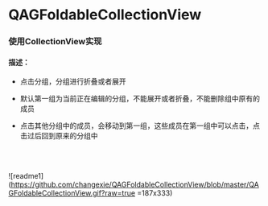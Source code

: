 # QAGFoldableCollectionView
### 使用CollectionView实现
#### 描述：
* 点击分组，分组进行折叠或者展开

* 默认第一组为当前正在编辑的分组，不能展开或者折叠，不能删除组中原有的成员

* 点击其他分组中的成员，会移动到第一组，这些成员在第一组中可以点击，点击过后回到原来的分组中

<br />
<br />

![readme1](https://github.com/changexie/QAGFoldableCollectionView/blob/master/QAGFoldableCollectionView.gif?raw=true =187x333)